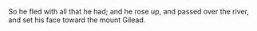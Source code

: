 So he fled with all that he had; and he rose up, and passed over the river, and set his face toward the mount Gilead.
